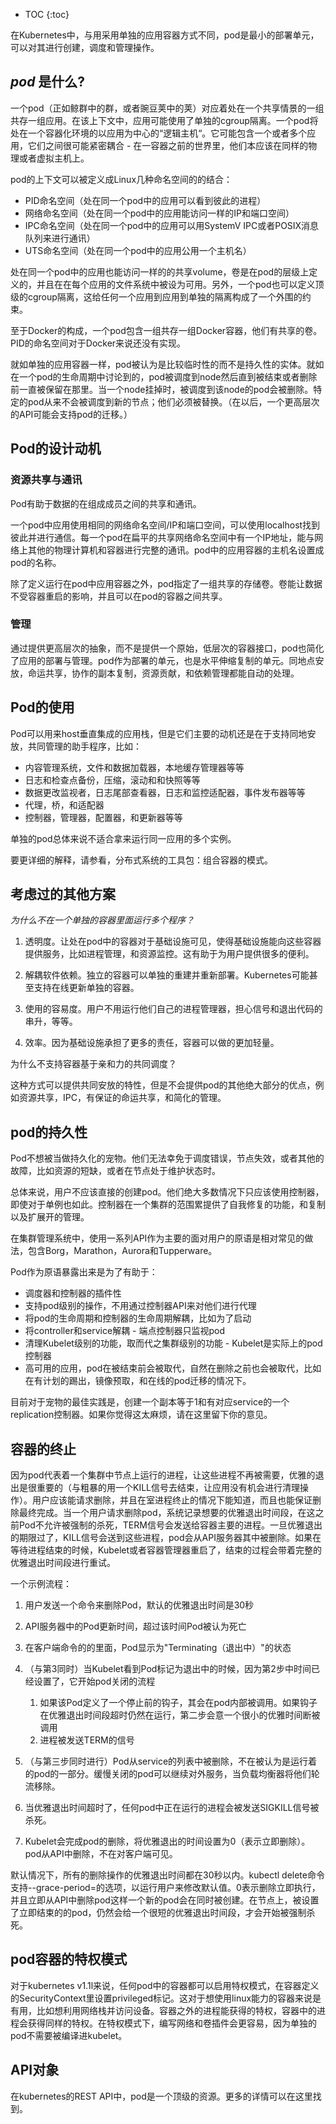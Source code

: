 ---
---
* TOC
{:toc}


在Kubernetes中，与用采用单独的应用容器方式不同，pod是最小的部署单元，可以对其进行创建，调度和管理操作。

## _pod_ 是什么?

一个pod（正如鲸群中的群，或者豌豆荚中的荚）对应着处在一个共享情景的一组共存一组应用。在该上下文中，应用可能使用了单独的cgroup隔离。一个pod将处在一个容器化环境的以应用为中心的“逻辑主机“。它可能包含一个或者多个应用，它们之间很可能紧密耦合 - 在一容器之前的世界里，他们本应该在同样的物理或者虚拟主机上。


pod的上下文可以被定义成Linux几种命名空间的的结合：

- PID命名空间（处在同一个pod中的应用可以看到彼此的进程）
- 网络命名空间（处在同一个pod中的应用能访问一样的IP和端口空间）
- IPC命名空间（处在同一个pod中的应用可以用SystemV IPC或者POSIX消息队列来进行通讯）
- UTS命名空间（处在同一个pod中的应用公用一个主机名）


处在同一个pod中的应用也能访问一样的的共享volume，卷是在pod的层级上定义的，并且在在每个应用的文件系统中被设为可用。另外，一个pod也可以定义顶级的cgroup隔离，这给任何一个应用到应用到单独的隔离构成了一个外围的约束。

至于Docker的构成，一个pod包含一组共存一组Docker容器，他们有共享的卷。PID的命名空间对于Docker来说还没有实现。

就如单独的应用容器一样，pod被认为是比较临时性的而不是持久性的实体。就如在一个pod的生命周期中讨论到的，pod被调度到node然后直到被结束或者删除前一直被保留在那里。当一个node挂掉时，被调度到该node的pod会被删除。特定的pod从来不会被调度到新的节点；他们必须被替换。（在以后，一个更高层次的API可能会支持pod的迁移。）

## Pod的设计动机

### 资源共享与通讯

Pod有助于数据的在组成成员之间的共享和通讯。

一个pod中应用使用相同的网络命名空间/IP和端口空间，可以使用localhost找到彼此并进行通信。每一个pod在扁平的共享网络命名空间中有一个IP地址，能与网络上其他的物理计算机和容器进行完整的通讯。pod中的应用容器的主机名设置成pod的名称。

除了定义运行在pod中应用容器之外，pod指定了一组共享的存储卷。卷能让数据不受容器重启的影响，并且可以在pod的容器之间共享。


### 管理

通过提供更高层次的抽象，而不是提供一个原始，低层次的容器接口，pod也简化了应用的部署与管理。pod作为部署的单元，也是水平伸缩复制的单元。同地点安放，命运共享，协作的副本复制，资源贡献，和依赖管理都能自动的处理。


## Pod的使用

Pod可以用来host垂直集成的应用栈，但是它们主要的动机还是在于支持同地安放，共同管理的助手程序，比如：

- 内容管理系统，文件和数据加载器，本地缓存管理器等等
- 日志和检查点备份，压缩，滚动和和快照等等
- 数据更改监视者，日志尾部查看器，日志和监控适配器，事件发布器等等
- 代理，桥，和适配器
- 控制器，管理器，配置器，和更新器等等

单独的pod总体来说不适合拿来运行同一应用的多个实例。

要更详细的解释，请参看，分布式系统的工具包：组合容器的模式。


## 考虑过的其他方案

_为什么不在一个单独的容器里面运行多个程序？_

1. 透明度。让处在pod中的容器对于基础设施可见，使得基础设施能向这些容器提供服务，比如进程管理，和资源监控。这有助于为用户提供很多的便利。

2. 解耦软件依赖。独立的容器可以单独的重建并重新部署。Kubernetes可能甚至支持在线更新单独的容器。

3. 使用的容易度。用户不用运行他们自己的进程管理器，担心信号和退出代码的串升，等等。

4. 效率。因为基础设施承担了更多的责任，容器可以做的更加轻量。


为什么不支持容器基于亲和力的共同调度？

这种方式可以提供共同安放的特性，但是不会提供pod的其他绝大部分的优点，例如资源共享，IPC，有保证的命运共享，和简化的管理。


## pod的持久性

Pod不想被当做持久化的宠物。他们无法幸免于调度错误，节点失效，或者其他的故障，比如资源的短缺，或者在节点处于维护状态时。

总体来说，用户不应该直接的创建pod。他们绝大多数情况下只应该使用控制器，即使对于单例也如此。控制器在一个集群的范围累提供了自我修复的功能，和复制以及扩展开的管理。

在集群管理系统中，使用一系列API作为主要的面对用户的原语是相对常见的做法，包含Borg，Marathon，Aurora和Tupperware。

Pod作为原语暴露出来是为了有助于：

- 调度器和控制器的插件性
- 支持pod级别的操作，不用通过控制器API来对他们进行代理
- 将pod的生命周期和控制器的生命周期解耦，比如为了启动
- 将controller和service解耦 - 端点控制器只监视pod
- 清理Kubelet级别的功能，取而代之集群级别的功能 - Kubelet是实际上的pod控制器
- 高可用的应用，pod在被结束前会被取代，自然在删除之前也会被取代，比如在有计划的踢出，镜像预取，和在线的pod迁移的情况下。


目前对于宠物的最佳实践是，创建一个副本等于1和有对应service的一个replication控制器。如果你觉得这太麻烦，请在这里留下你的意见。

## 容器的终止

因为pod代表着一个集群中节点上运行的进程，让这些进程不再被需要，优雅的退出是很重要的（与粗暴的用一个KILL信号去结束，让应用没有机会进行清理操作）。用户应该能请求删除，并且在室进程终止的情况下能知道，而且也能保证删除最终完成。当一个用户请求删除pod，系统记录想要的优雅退出时间段，在这之前Pod不允许被强制的杀死，TERM信号会发送给容器主要的进程。一旦优雅退出的期限过了，KILL信号会送到这些进程，pod会从API服务器其中被删除。如果在等待进程结束的时候，Kubelet或者容器管理器重启了，结束的过程会带着完整的优雅退出时间段进行重试。

一个示例流程：

1. 用户发送一个命令来删除Pod，默认的优雅退出时间是30秒
2. API服务器中的Pod更新时间，超过该时间Pod被认为死亡
3. 在客户端命令的的里面，Pod显示为"Terminating（退出中）"的状态
4. （与第3同时）当Kubelet看到Pod标记为退出中的时候，因为第2步中时间已经设置了，它开始pod关闭的流程
	1. 如果该Pod定义了一个停止前的钩子，其会在pod内部被调用。如果钩子在优雅退出时间段超时仍然在运行，第二步会意一个很小的优雅时间断被调用
	2. 进程被发送TERM的信号

5. （与第三步同时进行）Pod从service的列表中被删除，不在被认为是运行着的pod的一部分。缓慢关闭的pod可以继续对外服务，当负载均衡器将他们轮流移除。
6. 当优雅退出时间超时了，任何pod中正在运行的进程会被发送SIGKILL信号被杀死。
7. Kubelet会完成pod的删除，将优雅退出的时间设置为0（表示立即删除）。pod从API中删除，不在对客户端可见。

默认情况下，所有的删除操作的优雅退出时间都在30秒以内。kubectl delete命令支持--grace-period=<seconds>的选项，以运行用户来修改默认值。0表示删除立即执行，并且立即从API中删除pod这样一个新的pod会在同时被创建。在节点上，被设置了立即结束的的pod，仍然会给一个很短的优雅退出时间段，才会开始被强制杀死。



## pod容器的特权模式


对于kubernetes v1.1l来说，任何pod中的容器都可以启用特权模式，在容器定义的SecurityContext里设置privileged标记。这对于想使用linux能力的容器来说是有用，比如想利用网络栈并访问设备。容器之外的进程能获得的特权，容器中的进程会获得同样的特权。在特权模式下，编写网络和卷插件会更容易，因为单独的pod不需要被编译进kubelet。


## API对象

在kubernetes的REST API中，pod是一个顶级的资源。更多的详情可以在这里找到。
